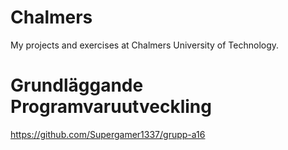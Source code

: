 # Chalmers
My projects and exercises at Chalmers University of Technology.
# Grundläggande Programvaruutveckling
https://github.com/Supergamer1337/grupp-a16

